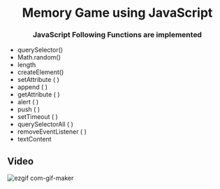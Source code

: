 <h1 align="center">Memory Game using JavaScript</h1>
<h3 align="center">JavaScript Following Functions are implemented</h3>

- querySelector()
- Math.random()
- length
- createElement() 
- setAttribute ( )
- append ( )
- getAttribute ( )
- alert ( )
- push ( )
- setTimeout ( )
- querySelectorAll ( )
- removeEventListener ( )
- textContent

<h2>Video</h2>


![ezgif com-gif-maker](https://user-images.githubusercontent.com/81869501/193870374-d317af87-255b-4669-981b-a5d23b426d1c.gif)
